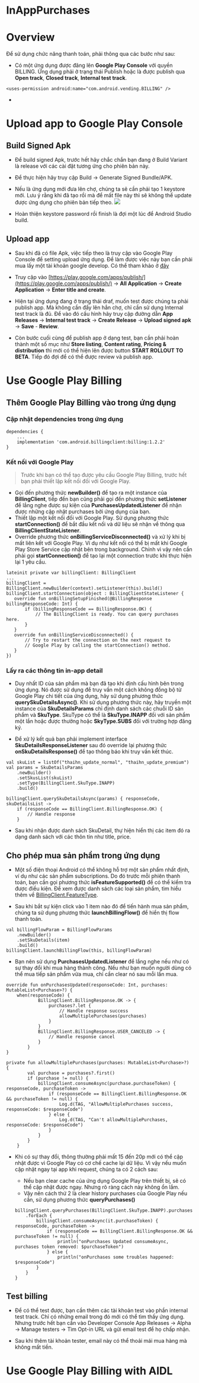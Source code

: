 # InAppPurchases

# Overview

Để sử dụng chức năng thanh toán, phải thông qua các bước như sau:

* Có một ứng dụng được đăng lên **Google Play Console** với quyền BILLING. Ứng dụng phải ở trạng thái Publish hoặc là được publish qua **Open track**, **Closed track**, **Internal test track**.

```
<uses-permission android:name="com.android.vending.BILLING" />
```

* 


# Upload app to Google Play Console

## Build Signed Apk

* Để build signed Apk, trước hết hãy chắc chắn bạn đang ở Build Variant là release với các cài đặt tương ứng cho phiên bản này.
* Để thực hiện hãy truy cập Build -> Generate Signed Bundle/APK.
* Nếu là ứng dụng mới đưa lên chợ, chúng ta sẽ cần phải tạo 1 keystore mới. Lưu ý rằng khi đã tạo rồi mà để mất file này thì sẽ không thể update được ứng dụng cho phiên bản tiếp theo.
![](https://cdn-images-1.medium.com/max/800/0*uDKK6bSyT9c-v6gh)

*   Hoàn thiện keystore password rồi finish là đợi một lúc để Android Studio build.

## Upload app

* Sau khi đã có file Apk, việc tiếp theo là truy cập vào Google Play Console để setting upload ứng dụng. Để làm được việc này bạn cần phải mua lấy một tài khoản google develop. Có thể tham khảo ở [đây](https://support.magplus.com/hc/en-us/articles/204270878-Android-Setting-up-Your-Google-Play-Developer-Account)

* Truy cập vào [https://play.google.com/apps/publish/](https://play.google.com/apps/publish/) -> **All Application** -> **Create Application** -> **Enter title and create**.

* Hiện tại ứng dụng đang ở trạng thái draf, muốn test được chúng ta phải publish app. Mà không cần đẩy lên hẳn chợ, chỉ cần sử dụng Internal test track là đủ. Để vào đó cấu hình hãy truy cập đường dẫn **App Releases** -> **Internal test track** -> **Create Release** -> **Upload signed apk** -> **Save** - **Review**.  

* Còn bước cuối cùng để publish app ở dạng test, bạn cần phải hoàn thành một số mục như **Store listing**, **Content rating**, **Pricing & distribution** thì mới có thể hiện lên được button **START ROLLOUT TO BETA**. Tiếp đó đợi để có thể được review và publish app.
 
# Use Google Play Billing

## Thêm Google Play Billing vào trong ứng dụng

### Cập nhật dependencies trong ứng dụng

```
dependencies {
    ...
    implementation 'com.android.billingclient:billing:1.2.2'
}
```

### Kết nối với Google Play

> Trước khi bạn có thể tạo được yêu cầu Google Play Billing, trước hết bạn phải thiết lập kết nối đối với Google Play.

* Gọi đến phương thức **newBuilder()** để tạo ra một instance của **BillingClient**, tiếp đến bạn cũng phải gọi đến phương thức **setListener** để lắng nghe được sự kiện của **PurchasesUpdatedListener** để nhận được những cập nhật purchases bởi ứng dụng của bạn.
* Thiết lập một kết nối đối với Google Play. Sử dụng phương thức **startConnection()** để bắt đầu kết nối và dữ liệu sẽ nhận về thông qua **BillingClientStateListener**.
* Override phương thức **onBillingServiceDisconnected()** và xử lý khi bị mất liên kết với Google Play. Ví dụ như kết nối có thể bị mất khi Google Play Store Service cập nhật bên trong background. Chính vì vậy nên cần phải gọi **startConnection()** để tạo lại một connection trước khi thực hiện lại 1 yêu cầu.

```
lateinit private var billingClient: BillingClient
...
billingClient = BillingClient.newBuilder(context).setListener(this).build()
billingClient.startConnection(object : BillingClientStateListener {
   override fun onBillingSetupFinished(@BillingResponse billingResponseCode: Int) {
       if (billingResponseCode == BillingResponse.OK) {
           // The BillingClient is ready. You can query purchases here.
       }
   }
   override fun onBillingServiceDisconnected() {
       // Try to restart the connection on the next request to
       // Google Play by calling the startConnection() method.
   }
})
```

### Lấy ra các thông tin in-app detail

* Duy nhất ID của sản phẩm mà bạn đã tạo khi định cấu hình bên trong ứng dụng. Nó được sử dụng để truy vấn một cách không đồng bộ từ Google Play chi tiết của ứng dụng, hãy sử dụng phương thức **querySkuDetailsAsync()**. Khi sử dụng phương thức này, hãy truyền một instance của **SkuDetailsParams** chỉ định danh sách các chuỗi ID sản phẩm và **SkuType**. SkuType có thể là **SkuType.INAPP** đối với sản phẩm một lần hoặc được thưởng hoặc **SkyType.SUBS** đối với trường hợp đăng ký.

* Để xử lý kết quả bạn phải implement interface **SkuDetailsResponseListener** sau đó override lại phương thức **onSkuDetailsResponse()** để tạo thông báo khi truy vấn kết thúc.

```
val skuList = listOf("thaihn_update_normal", "thaihn_update_premium")
val params = SkuDetailsParams
    .newBuilder()
    .setSkusList(skuList)
    .setType(BillingClient.SkuType.INAPP)
    .build()
    
billingClient.querySkuDetailsAsync(params) { responseCode, skuDetailsList ->
    if (responseCode == BillingClient.BillingResponse.OK) {
        // Handle response
    }
```

* Sau khi nhận được danh sách SkuDetail, thự hiện hiển thị các item đó ra dạng danh sách với các thôn tin như title, price. 

## Cho phép mua sản phẩm trong ứng dụng

* Một số điện thoại Android có thể không hỗ trợ một sản phẩm nhất định, ví dụ như các sản phẩm subscriptions. Do đó trước mỗi phiên thanh toán, bạn cần gọi phương thức **isFeatureSupported()** để có thể kiểm tra được điều kiện. Để xem được danh sách các loại sản phẩm, tìm hiểu thêm về [BillingClient.FeatureType](https://developer.android.com/reference/com/android/billingclient/api/BillingClient.FeatureType).

* Sau khi bắt sự kiện click vào 1 item nào đó để tiến hành mua sản phẩm, chúng ta sử dụng phương thức **launchBillingFlow()** để hiển thị flow thanh toán.

```
val billingFlowParam = BillingFlowParams
    .newBuilder()
    .setSkuDetails(item)
    .build()
billingClient.launchBillingFlow(this, billingFlowParam)
```

* Bạn nên sử dụng **PurchasesUpdatedListener** để lắng nghe nếu như có sự thay đổi khi mua hàng thành công. Nếu như bạn muốn người dùng có thể mua tiếp sản phẩm vừa mua, chỉ cần clear nó sau mỗi lần mua.

```
override fun onPurchasesUpdated(responseCode: Int, purchases: MutableList<Purchase>?) {
    when(responseCode) {
            BillingClient.BillingResponse.OK -> {
                purchases?.let {
                    // Handle response success
                    allowMultiplePurchases(purchases)
                }
            }
            BillingClient.BillingResponse.USER_CANCELED -> {
                // Handle response cancel
            }
        }
}

private fun allowMultiplePurchases(purchases: MutableList<Purchase>?) {
        val purchase = purchases?.first()
        if (purchase != null) {
            billingClient.consumeAsync(purchase.purchaseToken) { responseCode, purchaseToken ->
                if (responseCode == BillingClient.BillingResponse.OK && purchaseToken != null) {
                    Log.d(TAG, "AllowMultiplePurchases success, responseCode: $responseCode")
                } else {
                    Log.d(TAG, "Can't allowMultiplePurchases, responseCode: $responseCode")
                }
            }
        }
    }
```

* Khi có sự thay đổi, thông thường phải mất 15 đến 20p mới có thể cập nhật được vì Google Play có cơ chế cache lại dữ liệu. Vì vậy nếu muốn cập nhật ngay tại app khi request, chúng ta có 2 cách sau:

    * Nếu bạn clear cache của ứng dụng Google Play trên thiết bị, sẽ có thể cập nhật được ngay. Nhưng rõ ràng cách này không ổn lắm. 
    * Vậy nên cách thứ 2 là clear history purchases của Google Play nếu cần, sử dụng phương thức **queryPurchases()**
    
    ```
    billingClient.queryPurchases(BillingClient.SkuType.INAPP).purchasesList
        .forEach {
            billingClient.consumeAsync(it.purchaseToken) { responseCode, purchaseToken ->
                if (responseCode == BillingClient.BillingResponse.OK && purchaseToken != null) {
                    println("onPurchases Updated consumeAsync, purchases token removed: $purchaseToken")
                } else {
                    println("onPurchases some troubles happened: $responseCode")
            }
        }
    }
    ```

## Test billing

* Để có thể test được, bạn cần thêm các tài khoản test vào phần internal test track. Chỉ có những email trong đó mới có thể tìm thấy ứng dụng. Nhưng trước hết bạn cần vào Developer Console App Releases → Alpha → Manage testers → Tìm Opt-in URL và gửi email test để họ chấp nhận.

* Sau khi thêm tài khoản tester, email này có thể thoải mái mua hàng mà không mất tiền.

# Use Google Play Billing with AIDL

